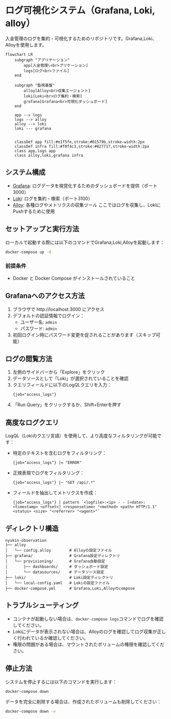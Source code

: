 # ログ可視化システム（Grafana, Loki, alloy）

入金管理のログを集約・可視化するためのリポジトリです。Grafana,Loki、Alloyを使用します。

```mermaid
flowchart LR
    subgraph "アプリケーション"
        app[入金管理\<br>プリケーション]
        logs[ログ<br>ファイル]
    end
    
    subgraph "監視基盤"
        alloy[Alloy<br>収集エージェント]
        loki[Loki<br>ログ集約・検索]
        grafana[Grafana<br>可視化ダッシュボード]
    end
    
    app --> logs
    logs --> alloy
    alloy --> loki
    loki --- grafana
  
  
    classDef app fill:#e1f5fe,stroke:#01579b,stroke-width:2px
    classDef infra fill:#f0f4c3,stroke:#827717,stroke-width:2px
    class app,logs app
    class alloy,loki,grafana infra
```


## システム構成

- [Grafana](https://grafana.com/ja/grafana/): ログデータを視覚化するためのダッシュボードを提供（ポート3000）
- [Loki](https://grafana.com/oss/loki/): ログを集約・検索（ポート3100）
- [Alloy](https://grafana.com/docs/alloy/latest/): 各種ログやメトリクスの収集ツール ここではログを収集し、LokiにPushするために使用

## セットアップと実行方法

ローカルで起動する際には以下のコマンドでGrafana,Loki,Alloyを起動します：

```bash
docker-compose up -d
```

### 前提条件

- Docker と Docker Compose がインストールされていること

## Grafanaへのアクセス方法

1. ブラウザで http://localhost:3000 にアクセス
2. デフォルトの認証情報でログイン：
   - ユーザー名: `admin`
   - パスワード: `admin`
3. 初回ログイン時にパスワード変更を促されることがあります（スキップ可能）

## ログの閲覧方法

1. 左側のサイドバーから「Explore」をクリック
2. データソースとして「Loki」が選択されていることを確認
3. クエリフィールドに以下のLogQLクエリを入力：
   ```
   {job="access_logs"}
   ```
4. 「Run Query」をクリックするか、Shift+Enterを押す

## 高度なログクエリ

LogQL（Lokiのクエリ言語）を使用して、より高度なフィルタリングが可能です：

- 特定のテキストを含むログをフィルタリング：
  ```
  {job="access_logs"} |= "ERROR"
  ```

- 正規表現でログをフィルタリング：
  ```
  {job="access_logs"} |~ "GET /api/.*"
  ```

- フィールドを抽出してメトリクスを作成：
  ```
  {job="access_logs"} | pattern `<logfile>:<ip> - - [<date>:<timestamp> <offset>] <responsetime> "<method> <path> HTTP/1.1" <status> <size> "<referrer> "<agent>"`
  ```

## ディレクトリ構造

```
nyukin-observation
├── alloy
│   └── config.alloy        # Alloyの設定ファイル
├── grafana/                # Grafana設定ディレクトリ
│   └── provisioning/       # Grafana自動設定
│       ├── dashboards/     # ダッシュボード設定
│       └── datasources/    # データソース設定
├── loki/                   # Loki設定ディレクトリ
│   └── local-config.yaml   # Lokiの設定ファイル
├── docker-compose.yml      # Grafana,Loki,Alloyのcompose
```

## トラブルシューティング

- コンテナが起動しない場合は、`docker-compose logs`コマンドでログを確認してください。
- Lokiにデータが表示されない場合は、Alloyのログを確認してログ収集が正しく行われているか確認してください。
- 権限の問題がある場合は、マウントされたボリュームの権限を確認してください。

## 停止方法

システムを停止するには以下のコマンドを実行します：

```bash
docker-compose down
```

データを完全に削除する場合は、作成されたボリュームも削除してください：

```bash
docker-compose down -v
```
